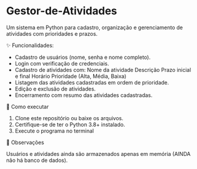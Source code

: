 # Gestor-de-Atividades

Um sistema em Python para cadastro, organização e gerenciamento de atividades com prioridades e prazos.

✨ Funcionalidades:

- Cadastro de usuários (nome, senha e nome completo).
- Login com verificação de credenciais.
- Cadastro de atividades com:
Nome da atividade
Descrição
Prazo inicial e final
Horário
Prioridade (Alta, Média, Baixa)
- Listagem das atividades cadastradas em ordem de prioridade.
- Edição e exclusão de atividades.
- Encerramento com resumo das atividades cadastradas.

🚀 Como executar

1. Clone este repositório ou baixe os arquivos.
2. Certifique-se de ter o Python 3.8+ instalado.
3. Execute o programa no terminal

📌 Observações

Usuários e atividades ainda são armazenados apenas em memória (AINDA não há banco de dados).
